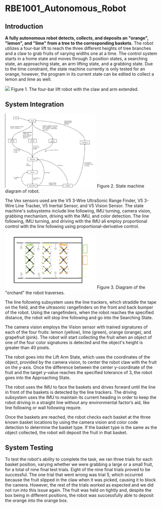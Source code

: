 # RBE1001_Autonomous_Robot
## Introduction
**A fully autonomous robot detects, collects, and deposits an "orange", "lemon", and "lime" from a tree to the corresponding baskets.** The robot utilizes a four-bar lift to reach the three different heights of tree branches and a claw to grab fruits of varying widths one at a time. The control system starts in a home state and moves through 3 position states, a searching state, an approaching state, an arm lifting state, and a grabbing state. Due to the time constraint, the state machine currently is only tested for an orange, however, the program in its current state can be edited to collect a lemon and lime as well.

<img src="https://github.com/gracm0/RBE1001_State_Machine/blob/9aa1931ab444b29fc0426b2ecca7ec9c427bc417/IMG_9548.png" width="250" />
Figure 1. The four-bar lift robot with the claw and arm extended.

## System Integration
<img src="https://github.com/gracm0/RBE1001_State_Machine/blob/d2f7c373572d2b9203ddd38780ed6e4fe6dd485d/Screenshot%202024-04-29%20204121.png" width="300" />
Figure 2. State machine diagram of robot.

The Vex sensors used are the V5 3-Wire UltraSonic Range Finder, V5 3-Wire Line Tracker, V5 Inertial Sensor, and V5 Vision Sensor. The state machine's subsystems include line following, IMU turning, camera vision, grabbing mechanism, driving with the IMU, and color detection. The line following, IMU turning, and driving with the IMU all employ proportional control with the line following using proportional-derivative control.

<img src="https://github.com/gracm0/RBE1001_State_Machine/blob/101687a723c7e7c70114739d6cec970e7f080621/Screenshot%202024-04-29%20200817.png" width="300" />
Figure 3. Diagram of the "orchard" the robot traverses.

The line following subsystem uses the line trackers, which straddle the tape on the field, and the ultrasonic rangefinders on the front and back bumper of the robot. Using the rangefinders, when the robot reaches the specified distance, the robot will stop line following and go into the Searching State.

The camera vision employs the Vision sensor with trained signatures of each of the four fruits: lemon (yellow), lime (green), orange (orange), and grapefruit (pink). The robot will start collecting the fruit when an object of one of the four color signatures is detected and the object's height is greater than 40 pixels.

The robot goes into the Lift Arm State, which uses the coordinates of the object, provided by the camera vision, to center the robot claw with the fruit on the y-axis. Once the difference between the center y-coordinate of the fruit and the target y-value reaches the specified tolerance of 3, the robot goes into the Approaching State.

The robot uses the IMU to face the baskets and drives forward until the line in front of the baskets is detected by the line trackers. The driving subsystem uses the IMU to maintain its current heading in order to keep the robot driving in a straight line without any environmental factor’s aid, like line following or wall following require.

Once the baskets are reached, the robot checks each basket at the three known basket locations by using the camera vision and color code detection to determine the basket type. If the basket type is the same as the object collected, the robot will deposit the fruit in that basket.

## System Testing
To test the robot's ability to complete the task, we ran three trials for each basket position, varying whether we were grabbing a large or a small fruit, for a total of nine final test trials. Eight of the nine final trials proved to be successful. The one trial that went wrong was trial 5, which occurred because the fruit slipped in the claw when it was picked, causing it to block the camera. However, the rest of the trials worked as expected and we did not run into this issue again. The fruit was held on tightly and, despite the box being in different positions, the robot was successfully able to deposit the orange into the orange box.
